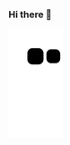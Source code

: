 ### Hi there 👋
![snake gif](https://github.com/EduardoBraz1/EduardoBraz1/blob/output/github-contribution-grid-snake.svg)
<!--
**EduardoBraz1/EduardoBraz1** is a ✨ _special_ ✨ repository because its `README.md` (this file) appears on your GitHub profile.

Here are some ideas to get you started:

- 🔭 I’m currently working on ...
- 🌱 I’m currently learning ...
- 👯 I’m looking to collaborate on ...
- 🤔 I’m looking for help with ...
- 💬 Ask me about ...
- 📫 How to reach me: ...
- 😄 Pronouns: ...
- ⚡ Fun fact: ...
-->
